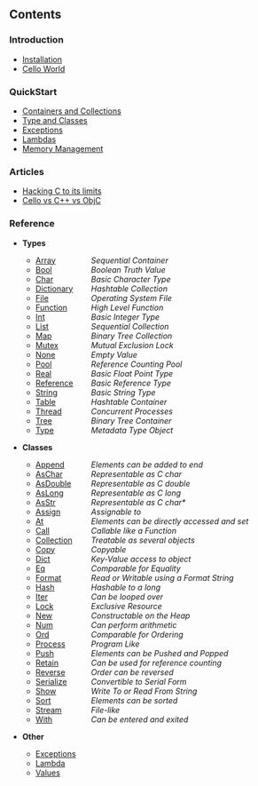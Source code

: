 
Contents
--------

### Introduction

* [Installation](/documentation/installation)
* [Cello World](/documentation/celloworld)

### QuickStart

* [Containers and Collections](/documentation/containers)
* [Type and Classes](/documentation/types)
* [Exceptions](/documentation/exceptions)
* [Lambdas](/documentation/functions)
* [Memory Management](/documentation/memory)
    
### Articles

* [Hacking C to its limits](/documentation/hacking)
* [Cello vs C++ vs ObjC](/documentation/comparison)
    
### Reference

* __Types__
    * <span style="width:100px; float:left;">[Array](/reference/array)</span> _Sequential Container_
    * <span style="width:100px; float:left;">[Bool](/reference/bool)</span> _Boolean Truth Value_
    * <span style="width:100px; float:left;">[Char](/reference/char)</span> _Basic Character Type_
    * <span style="width:100px; float:left;">[Dictionary](/reference/dictionary)</span> _Hashtable Collection_
    * <span style="width:100px; float:left;">[File](/reference/file)</span> _Operating System File_
    * <span style="width:100px; float:left;">[Function](/reference/function)</span> _High Level Function_
    * <span style="width:100px; float:left;">[Int](/reference/int)</span> _Basic Integer Type_
    * <span style="width:100px; float:left;">[List](/reference/list)</span> _Sequential Collection_
    * <span style="width:100px; float:left;">[Map](/reference/map)</span> _Binary Tree Collection_
    * <span style="width:100px; float:left;">[Mutex](/reference/mutex)</span> _Mutual Exclusion Lock_
    * <span style="width:100px; float:left;">[None](/reference/none)</span> _Empty Value_
    * <span style="width:100px; float:left;">[Pool](/reference/pool)</span> _Reference Counting Pool_
    * <span style="width:100px; float:left;">[Real](/reference/real)</span> _Basic Float Point Type_
    * <span style="width:100px; float:left;">[Reference](/reference/reference)</span> _Basic Reference Type_
    * <span style="width:100px; float:left;">[String](/reference/string)</span> _Basic String Type_
    * <span style="width:100px; float:left;">[Table](/reference/table)</span> _Hashtable Container_
    * <span style="width:100px; float:left;">[Thread](/reference/thread)</span> _Concurrent Processes_
    * <span style="width:100px; float:left;">[Tree](/reference/tree)</span> _Binary Tree Container_
    * <span style="width:100px; float:left;">[Type](/reference/type)</span> _Metadata Type Object_


* __Classes__
    * <span style="width:100px; float:left;">[Append](/reference/append)</span> _Elements can be added to end_
    * <span style="width:100px; float:left;">[AsChar](/reference/aschar)</span> _Representable as C char_
    * <span style="width:100px; float:left;">[AsDouble](/reference/asdouble)</span> _Representable as C double_
    * <span style="width:100px; float:left;">[AsLong](/reference/aslong)</span> _Representable as C long_
    * <span style="width:100px; float:left;">[AsStr](/reference/asstr)</span> _Representable as C char*_
    * <span style="width:100px; float:left;">[Assign](/reference/assign)</span> _Assignable to_
    * <span style="width:100px; float:left;">[At](/reference/at)</span> _Elements can be directly accessed and set_
    * <span style="width:100px; float:left;">[Call](/reference/call)</span> _Callable like a Function_
    * <span style="width:100px; float:left;">[Collection](/reference/collection)</span> _Treatable as several objects_
    * <span style="width:100px; float:left;">[Copy](/reference/copy)</span> _Copyable_
    * <span style="width:100px; float:left;">[Dict](/reference/dict)</span> _Key-Value access to object_
    * <span style="width:100px; float:left;">[Eq](/reference/eq)</span> _Comparable for Equality_
    * <span style="width:100px; float:left;">[Format](/reference/format)</span> _Read or Writable using a Format String_
    * <span style="width:100px; float:left;">[Hash](/reference/hash)</span> _Hashable to a long_
    * <span style="width:100px; float:left;">[Iter](/reference/iter)</span> _Can be looped over_
    * <span style="width:100px; float:left;">[Lock](/reference/lock)</span> _Exclusive Resource_
    * <span style="width:100px; float:left;">[New](/reference/new)</span> _Constructable on the Heap_
    * <span style="width:100px; float:left;">[Num](/reference/num)</span> _Can perform arithmetic_
    * <span style="width:100px; float:left;">[Ord](/reference/ord)</span> _Comparable for Ordering_
    * <span style="width:100px; float:left;">[Process](/reference/process)</span> _Program Like_
    * <span style="width:100px; float:left;">[Push](/reference/push)</span> _Elements can be Pushed and Popped_
    * <span style="width:100px; float:left;">[Retain](/reference/retain)</span> _Can be used for reference counting_
    * <span style="width:100px; float:left;">[Reverse](/reference/reverse)</span> _Order can be reversed_
    * <span style="width:100px; float:left;">[Serialize](/reference/serialize)</span> _Convertible to Serial Form_
    * <span style="width:100px; float:left;">[Show](/reference/show)</span> _Write To or Read From String_
    * <span style="width:100px; float:left;">[Sort](/reference/sort)</span> _Elements can be sorted_
    * <span style="width:100px; float:left;">[Stream](/reference/stream)</span> _File-like_
    * <span style="width:100px; float:left;">[With](/reference/with)</span> _Can be entered and exited_

    
* __Other__
    * [Exceptions](/documentation/exceptions)
    * [Lambda](/documentation/functions)
    * [Values](/documentation/values)
